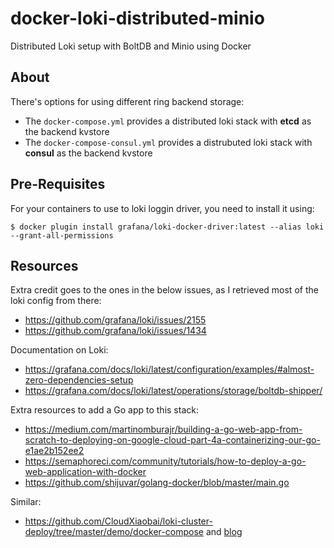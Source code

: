 # docker-loki-distributed-minio
Distributed Loki setup with BoltDB and Minio using Docker

## About

There's options for using different ring backend storage:

- The `docker-compose.yml` provides a distributed loki stack with **etcd** as the backend kvstore
- The `docker-compose-consul.yml` provides a distrubuted loki stack with **consul** as the backend kvstore

## Pre-Requisites

For your containers to use to loki loggin driver, you need to install it using:

```
$ docker plugin install grafana/loki-docker-driver:latest --alias loki --grant-all-permissions
```

## Resources

Extra credit goes to the ones in the below issues, as I retrieved most of the loki config from there:

- https://github.com/grafana/loki/issues/2155
- https://github.com/grafana/loki/issues/1434

Documentation on Loki:

- https://grafana.com/docs/loki/latest/configuration/examples/#almost-zero-dependencies-setup
- https://grafana.com/docs/loki/latest/operations/storage/boltdb-shipper/

Extra resources to add a Go app to this stack:

- https://medium.com/martinomburajr/building-a-go-web-app-from-scratch-to-deploying-on-google-cloud-part-4a-containerizing-our-go-e1ae2b152ee2
- https://semaphoreci.com/community/tutorials/how-to-deploy-a-go-web-application-with-docker
- https://github.com/shijuvar/golang-docker/blob/master/main.go

Similar:

- https://github.com/CloudXiaobai/loki-cluster-deploy/tree/master/demo/docker-compose and [blog](https://www.mdeditor.tw/pl/pFBb/zh-hk)
